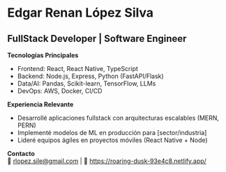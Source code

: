 # **Edgar Renan López Silva**  
## FullStack Developer | Software Engineer  

**Tecnologías Principales**  
- Frontend: React, React Native, TypeScript  
- Backend: Node.js, Express, Python (FastAPI/Flask)  
- Data/AI: Pandas, Scikit-learn, TensorFlow, LLMs  
- DevOps: AWS, Docker, CI/CD  

**Experiencia Relevante**  
- Desarrollé aplicaciones fullstack con arquitecturas escalables (MERN, PERN)  
- Implementé modelos de ML en producción para [sector/industria]  
- Lideré equipos ágiles en proyectos móviles (React Native + Node)  

**Contacto**  
📩 rlopez.sile@gmail.com | 🔗 https://roaring-dusk-93e4c8.netlify.app/